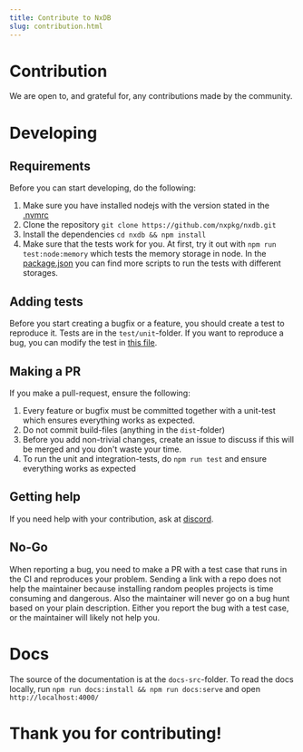 ```yaml
---
title: Contribute to NxDB
slug: contribution.html
---
```




# Contribution

We are open to, and grateful for, any contributions made by the community.

# Developing

## Requirements

Before you can start developing, do the following:

1. Make sure you have installed nodejs with the version stated in the [.nvmrc](https://github.com/nxpkg/nxdb/blob/master/.nvmrc)
2. Clone the repository `git clone https://github.com/nxpkg/nxdb.git`
3. Install the dependencies `cd nxdb && npm install`
4. Make sure that the tests work for you. At first, try it out with `npm run test:node:memory` which tests the memory storage in node. In the [package.json](https://github.com/nxpkg/nxdb/blob/master/package.json) you can find more scripts to run the tests with different storages.

## Adding tests

Before you start creating a bugfix or a feature, you should create a test to reproduce it. Tests are in the `test/unit`-folder.
If you want to reproduce a bug, you can modify the test in [this file](https://github.com/nxpkg/nxdb/blob/master/test/unit/bug-report.test.ts).

## Making a PR

If you make a pull-request, ensure the following:

1. Every feature or bugfix must be committed together with a unit-test which ensures everything works as expected.
2. Do not commit build-files (anything in the `dist`-folder)
3. Before you add non-trivial changes, create an issue to discuss if this will be merged and you don't waste your time.
4. To run the unit and integration-tests, do `npm run test` and ensure everything works as expected

## Getting help

If you need help with your contribution, ask at [discord](https://nxpkg.github.io/chat).

## No-Go

When reporting a bug, you need to make a PR with a test case that runs in the CI and reproduces your problem.
Sending a link with a repo does not help the maintainer because installing random peoples projects is time consuming and dangerous.
Also the maintainer will never go on a bug hunt based on your plain description. Either you report the bug with a test case, or the maintainer will likely not help you. 

# Docs

The source of the documentation is at the `docs-src`-folder.
To read the docs locally, run `npm run docs:install && npm run docs:serve` and open `http://localhost:4000/`




# Thank you for contributing!
